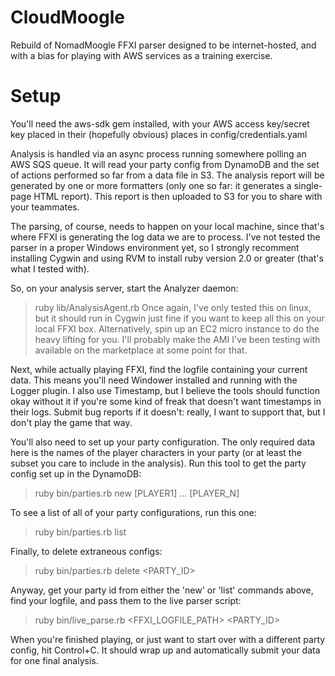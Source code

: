 CloudMoogle
===========

Rebuild of NomadMoogle FFXI parser designed to be internet-hosted, and with a bias for playing with AWS services as a training exercise.

Setup
===========
You'll need the aws-sdk gem installed, with your AWS access key/secret key placed in their (hopefully obvious) places in config/credentials.yaml

Analysis is handled via an async process running somewhere polling an AWS SQS queue. 
It will read your party config from DynamoDB and the set of actions performed so far
from a data file in S3. The analysis report will be generated by one or more formatters
(only one so far: it generates a single-page HTML report). This report is then uploaded
to S3 for you to share with your teammates.

The parsing, of course, needs to happen on your local machine, since that's where FFXI 
is generating the log data we are to process. I've not tested the parser in a proper
Windows environment yet, so I strongly recomment installing Cygwin and using RVM to install
ruby version 2.0 or greater (that's what I tested with).

So, on your analysis server, start the Analyzer daemon:
> ruby lib/AnalysisAgent.rb
Once again, I've only tested this on linux, but it should run in Cygwin just fine if you 
want to keep all this on your local FFXI box. Alternatively, spin up an EC2 micro instance
to do the heavy lifting for you. I'll probably make the AMI I've been testing with 
available on the marketplace at some point for that.

Next, while actually playing FFXI, find the logfile containing your current data. This means
you'll need Windower installed and running with the Logger plugin. I also use Timestamp, but
I believe the tools should function okay without it if you're some kind of freak that doesn't
want timestamps in their logs. Submit bug reports if it doesn't: really, I want to support that,
but I don't play the game that way.

You'll also need to set up your party configuration. The only required data here is the names of 
the player characters in your party (or at least the subset you care to include in the analysis).
Run this tool to get the party config set up in the DynamoDB:
> ruby bin/parties.rb new [PLAYER1] ... [PLAYER_N]

To see a list of all of your party configurations, run this one:
> ruby bin/parties.rb list

Finally, to delete extraneous configs:
> ruby bin/parties.rb delete <PARTY_ID>

Anyway, get your party id from either the 'new' or 'list' commands above, find your logfile, 
and pass them to the live parser script:
> ruby bin/live_parse.rb <FFXI_LOGFILE_PATH> <PARTY_ID>

When you're finished playing, or just want to start over with a different party config, hit Control+C. It should wrap up
and automatically submit your data for one final analysis.
